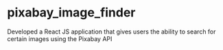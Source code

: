 # pixabay_image_finder
Developed a React JS application that gives users the ability to search for certain images using the Pixabay API 
